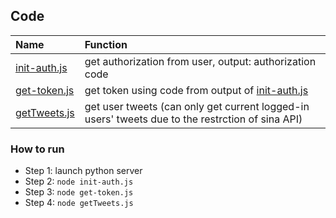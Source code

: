## Code 

|Name| Function|
|:----|:-------|
|[init-auth.js](./init-auth.js)| get authorization from user, output: authorization code|
|[get-token.js](./get-token.js)| get token using code from output of [init-auth.js]()|
|[getTweets.js](./getTweets.js)| get user tweets (can only get current logged-in users' tweets due to the restrction of sina API)|


### How to run
- Step 1: launch python server
- Step 2: `node init-auth.js`
- Step 3: `node get-token.js`
- Step 4: `node getTweets.js`

